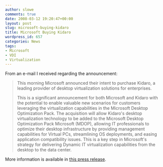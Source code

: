 ```yaml
---
author: slowe
comments: true
date: 2008-03-12 19:20:47+00:00
layout: post
slug: microsoft-buying-kidaro
title: Microsoft Buying Kidaro
wordpress_id: 657
categories: News
tags:
- Microsoft
- VDI
- Virtualization
---
```


From an e-mail I received regarding the announcement:

>This morning Microsoft announced their intent to purchase Kidaro, a leading provider of desktop virtualization solutions for enterprises.
>
>This is a significant announcement for both Microsoft and Kidaro with the potential to enable valuable new scenarios for customers leveraging the virtualization capabilities in the Microsoft Desktop Optimization Pack.  The acquisition will allow Kidaro's desktop virtualization technology to be added to the Microsoft Desktop Optimization Pack Microsoft (MDOP), allowing IT professionals to optimize their desktop infrastructure by providing management capabilities for Virtual PCs, streamlining OS deployments, and easing application compatibility issues. This is a key step in Microsoft's strategy for delivering Dynamic IT virtualization capabilities from the desktop to the data center.

More information is available in [this press release](http://www.microsoft.com/Presspass/press/2008/mar08/03-12ExpandVirtualizationPR.mspx).

